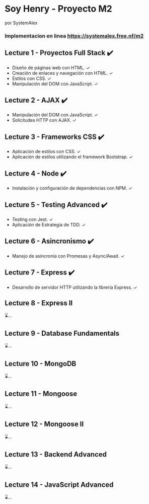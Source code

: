 # Soy Henry - Proyecto M2
por SystemAlex
### Implementacion en linea https://systemalex.free.nf/m2


## Lecture 1 - Proyectos Full Stack ✔️
 - Diseño de páginas web con HTML. ✓
 - Creación de enlaces y navegación con HTML. ✓
 - Estilos con CSS. ✓
 - Manipulación del DOM con JavaScript. ✓

## Lecture 2 - AJAX ✔️
 - Manipulación del DOM con JavaScript. ✓
 - Solicitudes HTTP con AJAX. ✓

## Lecture 3 - Frameworks CSS ✔️
 - Aplicación de estilos con CSS. ✓
 - Aplicación de estilos utilizando el framework Bootstrap. ✓

## Lecture 4 - Node ✔️
 - Instalación y configuración de dependencias con NPM. ✓

## Lecture 5 - Testing Advanced ✔️
 - Testing con Jest. ✓
 - Aplicación de Estrategia de TDD. ✓

## Lecture 6 - Asincronismo ✔️
 - Manejo de asincronía con Promesas y Async/Await. ✓

## Lecture 7 - Express ✔️
 - Desarrollo de servidor HTTP utilizando la librería Express. ✓

## Lecture 8 - Express II
⌛...

## Lecture 9 - Database Fundamentals
⌛...

## Lecture 10 - MongoDB
⌛...

## Lecture 11 - Mongoose
⌛...

## Lecture 12 - Mongoose II
⌛...

## Lecture 13 - Backend Advanced
⌛...

## Lecture 14 - JavaScript Advanced
⌛...

